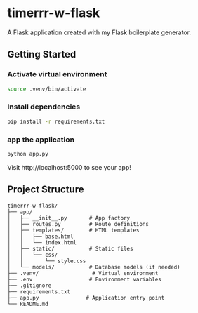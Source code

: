 # timerrr-w-flask

A Flask application created with my Flask boilerplate generator.

## Getting Started

### Activate virtual environment
```bash
source .venv/bin/activate
```

### Install dependencies
```bash
pip install -r requirements.txt
```

### app the application
```bash
python app.py
```

Visit http://localhost:5000 to see your app!

## Project Structure

```
timerrr-w-flask/
├── app/
│   ├── __init__.py       # App factory
│   ├── routes.py         # Route definitions
│   ├── templates/        # HTML templates
│   │   ├── base.html
│   │   └── index.html
│   ├── static/           # Static files
│   │   └── css/
│   │       └── style.css
│   └── models/           # Database models (if needed)
├── .venv/                 # Virtual environment
├── .env                  # Environment variables
├── .gitignore
├── requirements.txt
├── app.py               # Application entry point
└── README.md
```
